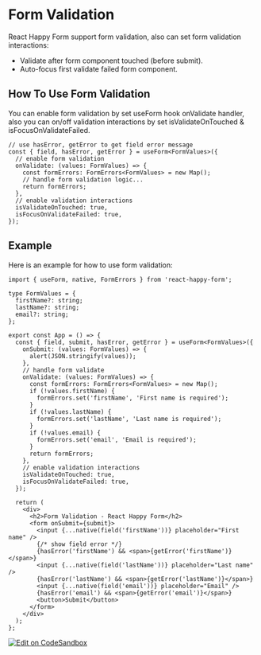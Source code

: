 # Form Validation

React Happy Form support form validation, also can set form validation interactions:

- Validate after form component touched (before submit).
- Auto-focus first validate failed form component.

## How To Use Form Validation

You can enable form validation by set useForm hook onValidate handler, also you can on/off validation interactions by set isValidateOnTouched & isFocusOnValidateFailed.

```tsx
// use hasError, getError to get field error message
const { field, hasError, getError } = useForm<FormValues>({
  // enable form validation
  onValidate: (values: FormValues) => {
    const formErrors: FormErrors<FormValues> = new Map();
    // handle form validation logic...
    return formErrors;
  },
  // enable validation interactions
  isValidateOnTouched: true,
  isFocusOnValidateFailed: true,
});
```

## Example

Here is an example for how to use form validation:

```tsx
import { useForm, native, FormErrors } from 'react-happy-form';

type FormValues = {
  firstName?: string;
  lastName?: string;
  email?: string;
};

export const App = () => {
  const { field, submit, hasError, getError } = useForm<FormValues>({
    onSubmit: (values: FormValues) => {
      alert(JSON.stringify(values));
    },
    // handle form validate
    onValidate: (values: FormValues) => {
      const formErrors: FormErrors<FormValues> = new Map();
      if (!values.firstName) {
        formErrors.set('firstName', 'First name is required');
      }
      if (!values.lastName) {
        formErrors.set('lastName', 'Last name is required');
      }
      if (!values.email) {
        formErrors.set('email', 'Email is required');
      }
      return formErrors;
    },
    // enable validation interactions
    isValidateOnTouched: true,
    isFocusOnValidateFailed: true,
  });

  return (
    <div>
      <h2>Form Validation - React Happy Form</h2>
      <form onSubmit={submit}>
        <input {...native(field('firstName'))} placeholder="First name" />
        {/* show field error */}
        {hasError('firstName') && <span>{getError('firstName')}</span>}
        <input {...native(field('lastName'))} placeholder="Last name" />
        {hasError('lastName') && <span>{getError('lastName')}</span>}
        <input {...native(field('email'))} placeholder="Email" />
        {hasError('email') && <span>{getError('email')}</span>}
        <button>Submit</button>
      </form>
    </div>
  );
};
```

[![Edit on CodeSandbox](https://codesandbox.io/static/img/play-codesandbox.svg)](https://codesandbox.io/s/form-validation-hqzo29)
